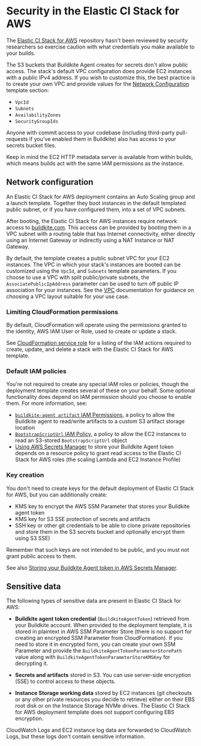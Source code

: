 # Security in the Elastic CI Stack for AWS

The [Elastic CI Stack for AWS](https://github.com/buildkite/elastic-ci-stack-for-aws/) repository hasn't been reviewed by security researchers so exercise caution with what credentials you make available to your builds.

The S3 buckets that Buildkite Agent creates for secrets don't allow public access. The stack's default VPC configuration does provide EC2 instances with a public IPv4 address. If you wish to customize this, the best practice is to create your own VPC and provide values for the [Network Configuration](/docs/agent/v3/elastic-ci-aws/parameters#network-configuration) template section:

* `VpcId`
* `Subnets`
* `AvailabilityZones`
* `SecurityGroupIds`

Anyone with commit access to your codebase (including third-party pull-requests if you've enabled them in Buildkite) also has access to your secrets bucket files.

Keep in mind the EC2 HTTP metadata server is available from within builds, which means builds act with the same IAM permissions as the instance.

## Network configuration

An Elastic CI Stack for AWS deployment contains an Auto Scaling group and a launch template. Together they boot instances in the default templated public subnet, or if you have configured them, into a set of VPC subnets.

After booting, the Elastic CI Stack for AWS instances require network access to [buildkite.com](https://buildkite.com/buildkite). This access can be provided by booting them in a VPC subnet with a routing table that has Internet connectivity, either directly using an Internet Gateway or indirectly using a NAT Instance or NAT Gateway.

By default, the template creates a public subnet VPC for your EC2 instances. The
VPC in which your stack's instances are booted can be customized using the `VpcId`,
and `Subnets` template parameters. If you choose to use a VPC with split
public/private subnets, the `AssociatePublicIpAddress` parameter can be used to
turn off public IP association for your instances. See the [VPC](/docs/agent/v3/aws/vpc)
documentation for guidance on choosing a VPC layout suitable for your use case.

### Limiting CloudFormation permissions

By default, CloudFormation will operate using the permissions granted to the
identity, AWS IAM User or Role, used to create or update a stack.

See [CloudFormation service role](/docs/agent/v3/elastic-ci-aws/cloudformation-service-role)
for a listing of the IAM actions required to create, update, and delete a stack
with the Elastic CI Stack for AWS template.

### Default IAM policies

You're not required to create any special IAM roles or policies, though the deployment template creates several of these on your behalf. Some optional functionality does depend on IAM permission should you choose to enable them. For more information, see:

* [`buildkite-agent artifact` IAM Permissions](/docs/agent/v3/cli-artifact#using-your-private-aws-s3-bucket-iam-permissions), a policy to allow the Buildkite agent to read/write artifacts to a custom S3 artifact storage location
* [`BootstrapScriptUrl` IAM Policy](/docs/agent/v3/elastic-ci-aws/managing-elastic-ci-stack#customizing-instances-with-a-bootstrap-script), a policy to allow the EC2 instances to read an S3-stored `BootstrapScriptUrl` object
* [Using AWS Secrets Manager](/docs/agent/v3/aws/secrets-manager) to store your Buildkite Agent token depends on a resource policy to grant read access to the Elastic CI Stack for AWS roles (the scaling Lambda and EC2 Instance Profile)

### Key creation

You don't need to create keys for the default deployment of Elastic CI Stack for AWS, but you can additionally create:

* KMS key to encrypt the AWS SSM Parameter that stores your Buildkite agent token
* KMS key for S3 SSE protection of secrets and artifacts
* SSH key or other git credentials to be able to clone private repositories and store them in the S3 secrets bucket and optionally encrypt them using S3 SSE)

Remember that such keys are not intended to be public, and you must not grant public access to them.

See also [Storing your Buildkite Agent token in AWS Secrets Manager](/docs/agent/v3/aws/secrets-manager).

## Sensitive data

The following types of sensitive data are present in Elastic CI Stack for AWS:

* **Buildkite agent token credential** (`BuildkiteAgentToken`) retrieved from your Buildkite account. When provided to the deployment template, it is stored in plaintext in AWS SSM Parameter Store (there is no support for creating an encrypted SSM Parameter from CloudFormation). If you need to store it in encrypted form, you can create your own SSM Parameter and provide the `BuildkiteAgentTokenParameterStorePath` value along with `BuildkiteAgentTokenParameterStoreKMSKey` for decrypting it.

* **Secrets and artifacts** stored in S3. You can use server-side encryption (SSE) to control access to these objects.

* **Instance Storage working data** stored by EC2 instances (git checkouts or any other private resources you decide to retrieve) either on their EBS root disk or on the Instance Storage NVMe drives. The Elastic CI Stack for AWS deployment template does not support configuring EBS encryption.

CloudWatch Logs and EC2 instance log data are forwarded to CloudWatch Logs, but these logs don't contain sensitive information.
